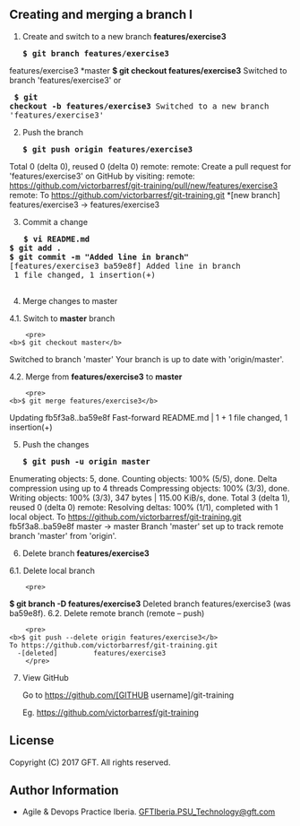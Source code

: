 ## Creating and merging a branch I


 1. Create and switch to a new branch **features/exercise3**  
    <pre>
    <b>$ git branch features/exercise3</b>
   features/exercise3
   *master
    <b>$ git checkout features/exercise3</b>
   Switched to branch 'features/exercise3'
    </pre>
    or
    <pre>
    <b>$ git checkout -b features/exercise3</b>
    Switched to a new branch 'features/exercise3'
    </pre>
 
 2. Push the branch  
    <pre>
    <b>$ git push origin features/exercise3</b>
 Total 0 (delta 0), reused 0 (delta 0)
remote:
remote: Create a pull request for 'features/exercise3' on GitHub by visiting:
remote:      https://github.com/victorbarresf/git-training/pull/new/features/exercise3
remote:
To https://github.com/victorbarresf/git-training.git
 *[new branch]      features/exercise3 -> features/exercise3
    </pre>

 3. Commit a change  
   <pre>
   <b>$ vi README.md</b>
<b>$ git add .</b>
<b>$ git commit -m "Added line in branch"</b>
[features/exercise3 ba59e8f] Added line in branch
 1 file changed, 1 insertion(+)
   </pre>

 4. Merge changes to master
 
   4.1. Switch to **master** branch  
   
        <pre>
    <b>$ git checkout master</b>
Switched to branch 'master'
Your branch is up to date with 'origin/master'.
        </pre>

   4.2. Merge from **features/exercise3** to **master**  
    
        <pre>
    <b>$ git merge features/exercise3</b>
Updating fb5f3a8..ba59e8f
Fast-forward
 README.md | 1 +
 1 file changed, 1 insertion(+)
        </pre>
    
 5. Push the changes  
    <pre>
    <b>$ git push -u origin master</b>
Enumerating objects: 5, done.
Counting objects: 100% (5/5), done.
Delta compression using up to 4 threads
Compressing objects: 100% (3/3), done.
Writing objects: 100% (3/3), 347 bytes | 115.00 KiB/s, done.
Total 3 (delta 1), reused 0 (delta 0)
remote: Resolving deltas: 100% (1/1), completed with 1 local object.
To https://github.com/victorbarresf/git-training.git
   fb5f3a8..ba59e8f  master -> master
Branch 'master' set up to track remote branch 'master' from 'origin'.
    </pre>

 6. Delete branch **features/exercise3**
 
   6.1. Delete local branch    

        <pre>
   <b>$ git branch -D features/exercise3</b>
	Deleted branch features/exercise3 (was ba59e8f).
        </pre>
   6.2. Delete remote branch (remote – push) 

        <pre>
    <b>$ git push --delete origin features/exercise3</b>
	To https://github.com/victorbarresf/git-training.git
	  -[deleted]         features/exercise3
        </pre>
        
 7. View GitHub  

    Go to https://github.com/[GITHUB username]/git-training

    Eg. https://github.com/victorbarresf/git-training


## License
Copyright (C) 2017 GFT. All rights reserved.

## Author Information
* Agile & Devops Practice Iberia. GFTIberia.PSU_Technology@gft.com
